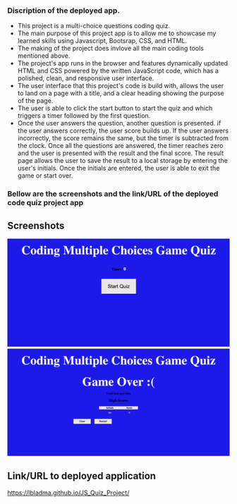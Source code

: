 ### Discription of the deployed app.

* This project is a multi-choice questions coding quiz. 
* The main purpose of this project app is to allow me to showcase my learned skills using Javascript, Bootsrap, CSS, and HTML. 
* The making of the project does invlove all the main coding tools mentioned above. 
* The project's app runs in the browser and features dynamically updated HTML and CSS powered by the written JavaScript code, which has a polished, clean, and responsive  user interface. 
* The user interface that this project's code is build with, allows the user to land on a page with a title, and a clear heading showing the purpose of the page. 
* The user is able to click the start button to start the quiz and which triggers a timer followed by the first question. 
* Once the user answers the question, another question is presented. if the user answers correctly, the user score builds up. If the user answers incorrectly, the score remains the same, but the timer is subtracted from the clock. Once all the questions are answered, the timer reaches zero and the user is presented with the result and the final score. The result page allows the user to save the result to a local storage by entering the user's initials. Once the initials are entered, the user is able to exit the game or start over. 
### Bellow are the screenshots and the link/URL of the deployed code quiz project app
## Screenshots
![A user clicks through an interactive coding quiz, then enters initials to save the high score before resetting and starting over.](codequiz1.png)
![A user clicks through an interactive coding quiz, then enters initials to save the high score before resetting and starting over.](codequiz2.png)
## Link/URL to deployed application 
https://lbladma.github.io/JS_Quiz_Project/
